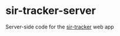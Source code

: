 # sir-tracker-server
Server-side code for the [sir-tracker](https://github.com/davide97g/sir-tracker) web app